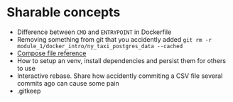 # Sharable concepts

- Difference between `CMD` and `ENTRYPOINT` in Dockerfile
- Removing something from git that you accidently added `git rm -r module_1/docker_intro/ny_taxi_postgres_data --cached`
- [Compose file reference](https://docs.docker.com/reference/compose-file/)
- How to setup an venv, install dependencies and persist them for others to use
- Interactive rebase. Share how accidently commiting a CSV file several commits ago can cause some pain
- .gitkeep